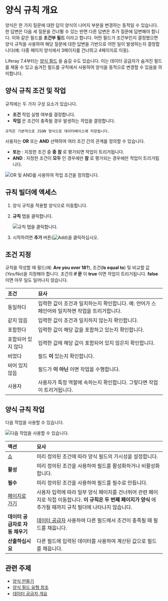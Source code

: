 # 양식 규칙 개요

양식은 한 가지 질문에 대한 답이 양식의 나머지 부분을 변경하는 동적일 수 있습니다. 한 답변은 다음 세 질문을 건너뛸 수 있는 반면 다른 답변은 추가 질문에 답변해야 합니다. 이와 같은 필드를 **조건부 필드** 이라고 합니다. 어떤 필드가 조건부인지 결정했으면 양식 규칙을 사용하여 해당 질문에 대한 답변을 기반으로 어떤 일이 발생하는지 결정합니다(예: 다중 페이지 양식에서 3페이지를 건너뛰고 4페이지로 이동).

Liferay 7.4부터는 [양식 필드](../creating-and-managing-forms/forms-field-types-reference.md) 을 숨길 수도 있습니다. 이는 데이터 공급자가 숨겨진 필드를 채울 수 있고 숨겨진 필드를 규칙에서 사용하여 양식을 동적으로 변경할 수 있음을 의미합니다.

## 양식 규칙 조건 및 작업

규칙에는 두 가지 구성 요소가 있습니다.

* **조건** 작업 실행 여부를 결정합니다.
* **작업** 은 조건이 충족될 경우 발생하는 작업을 결정합니다.

```{note}
규칙은 기본적으로 JSON 형식으로 데이터베이스에 저장됩니다.
```

사용자는 **OR** 또는 **AND** 선택하여 여러 조건 간의 관계를 정의할 수 있습니다.

* **또는** : 지정한 조건 중 **중** **참** 로 평가되면 작업이 트리거됩니다.
* **AND** : 지정한 조건이 **모두** 인 경우에만 **참** 로 평가되는 경우에만 작업이 트리거됩니다.

![OR 및 AND를 사용하여 작업 조건을 정의합니다.](./form-rules-overview/images/01.png)

## 규칙 빌더에 액세스

1. 양식 규칙을 적용할 양식으로 이동합니다.
1. **규칙** 탭을 클릭합니다.

    ![규칙 탭을 클릭합니다.](./form-rules-overview/images/02.png)

1. 시작하려면 **추가** 버튼(![Add](../../../images/icon-add.png))을 클릭하십시오.

## 조건 지정

규칙을 작성할 때 필드(예: **Are you over 18?**), 조건(**Is equal to**) 및 비교할 값(_Yes/No_)을 지정해야 합니다. 조건의 **if 문** 이 **true** 이면 작업이 트리거됩니다. **false** 이면 아무 일도 일어나지 않습니다.

| 조건         | 묘사                                                    |
|:---------- |:----------------------------------------------------- |
| 동일하다       | 입력한 값이 조건과 일치하는지 확인합니다. 예: 언어가 스페인어와 일치하면 작업을 트리거합니다. |
| 같지 않음      | 입력한 값이 조건과 일치하지 않는지 확인합니다.                            |
| 포함한다       | 입력한 값이 해당 값을 포함하고 있는지 확인합니다.                          |
| 포함되어 있지 않다 | 입력한 값에 해당 값이 포함되어 있지 않은지 확인합니다.                       |
| 비었다        | 필드 **이** 있는지 확인합니다.                                     |
| 비어 있지 않음   | 필드가 **이 아닌** 이면 작업을 수행합니다.                              |
| 사용자        | 사용자가 특정 역할에 속하는지 확인합니다. 그렇다면 작업이 트리거됩니다.              |

## 양식 규칙 작업

다음 작업을 사용할 수 있습니다.

![다음 작업을 사용할 수 있습니다.](./form-rules-overview/images/03.png)

| 액션                                          | 묘사                                                                                                                     |
|:------------------------------------------- |:---------------------------------------------------------------------------------------------------------------------- |
| [쇼](./using-the-show-hide-rule.md)          | 미리 정의된 조건에 따라 양식 필드의 가시성을 설정합니다.                                                                                       |
| **활성** | 미리 정의된 조건을 사용하여 필드를 활성화하거나 비활성화합니다.                                                                                    |
| **필수** | 미리 정의된 조건을 사용하여 필드를 필수로 만듭니다.                                                                                          |
| [페이지로 가기](./using-the-jump-to-page-rule.md) | 사용자 입력에 따라 일부 양식 페이지를 건너뛰어 관련 페이지로 직접 이동합니다. **이 규칙은 두 번째 페이지가 양식** 에 추가될 때까지 규칙 빌더에 나타나지 않습니다.                           |
| **데이터 공급자로 자동 채우기** | [데이터 공급자](../data-providers/using-the-rest-data-provider-to-populate-form-options.md) 사용하여 다른 필드에서 조건이 충족될 때 필드를 채웁니다. |
| **산출하십시요** | 다른 필드에 입력된 데이터를 사용하여 계산된 값으로 필드를 채웁니다.                                                                                 |

## 관련 주제

* [양식 만들기](../creating-and-managing-forms/creating-forms.md)
* [양식 필드 유형 참조](../creating-and-managing-forms/forms-field-types-reference.md)
* [데이터 공급자 개요](../data-providers/data-providers-overview.md)
